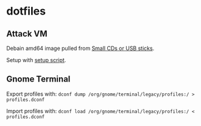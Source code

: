 # dotfiles

## Attack VM
Debain amd64 image pulled from [Small CDs or USB sticks](https://www.debian.org/distrib/netinst).

Setup with [setup script](Scripts/attack-setup.sh).

## Gnome Terminal
Export profiles with: `dconf dump /org/gnome/terminal/legacy/profiles:/ > profiles.dconf`

Import profiles with: `dconf load /org/gnome/terminal/legacy/profiles:/ < profiles.dconf`
